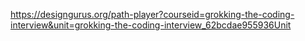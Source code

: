 https://designgurus.org/path-player?courseid=grokking-the-coding-interview&unit=grokking-the-coding-interview_62bcdae955936Unit